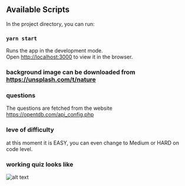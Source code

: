 
## Available Scripts

In the project directory, you can run:

### `yarn start`

Runs the app in the development mode.<br />
Open [http://localhost:3000](http://localhost:3000) to view it in the browser.

### background image can be downloaded from https://unsplash.com/t/nature

### questions 
The questions are fetched from the website
https://opentdb.com/api_config.php
### leve of difficulty
at this moment it is EASY, you can even change to Medium or HARD on code level.


### working quiz looks like
![alt text](https://github.com/karri-sek/java-react-webapp/blob/master/src/images/quiz.jpg?raw=true)